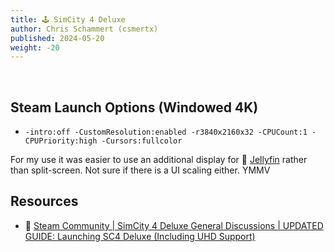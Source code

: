 ```yaml
---
title: 🕹️ SimCity 4 Deluxe
author: Chris Schammert (csmertx)
published: 2024-05-20
weight: -20
---
```


<br />

## Steam Launch Options (Windowed 4K)

- ```-intro:off -CustomResolution:enabled -r3840x2160x32 -CPUCount:1 -CPUPriority:high -Cursors:fullcolor```

For my use it was easier to use an additional display for 🔗 [Jellyfin](/Linux/Software/jellyfin "CSx | Linux | Software | Jellyfin") rather than split-screen. Not sure if there is a UI scaling either. YMMV

## Resources

- 🔗 [Steam Community | SimCity 4 Deluxe General Discussions | UPDATED GUIDE: Launching SC4 Deluxe (Including UHD Support)](https://steamcommunity.com/app/24780/discussions/0/1471967615838569110/ "Steam Community | SimCity 4 Deluxe General Discussions | UPDATED GUIDE: Launching SC4 Deluxe (Including UHD Support)")